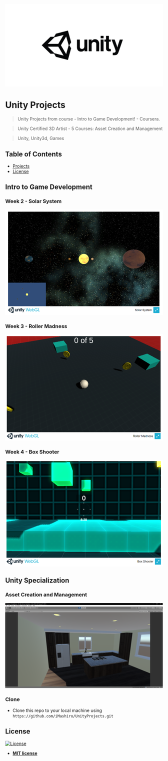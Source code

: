 <a><img src="https://github.com/iMashiro/UnityProjects/blob/master/MediaFiles/unity.jpg"></a>

# Unity Projects

> Unity Projects from course - Intro to Game Development! - Coursera.

> Unity Certified 3D Artist - 5 Courses: Asset Creation and Management

> Unity, Unity3d, Games

## Table of Contents

- [Projects](#applications)
- [License](#license)

## Intro to Game Development

### Week 2 - Solar System

<a><img src="https://github.com/iMashiro/UnityProjects/blob/master/MediaFiles/SolarSystem.PNG"></a>

### Week 3 - Roller Madness

<a><img src="https://github.com/iMashiro/UnityProjects/blob/master/MediaFiles/RollerMadness.PNG"></a>

### Week 4 - Box Shooter

<a><img src="https://github.com/iMashiro/UnityProjects/blob/master/MediaFiles/BoxShooter.PNG"></a>

## Unity Specialization

### Asset Creation and Management

<a><img src="https://github.com/iMashiro/UnityProjects/blob/master/MediaFiles/Kitchen%2001.PNG"></a>

### Clone

- Clone this repo to your local machine using `https://github.com/iMashiro/UnityProjects.git`

## License

[![License](http://img.shields.io/:license-mit-blue.svg?style=flat-square)](http://badges.mit-license.org)

- **[MIT license](http://opensource.org/licenses/mit-license.php)**
